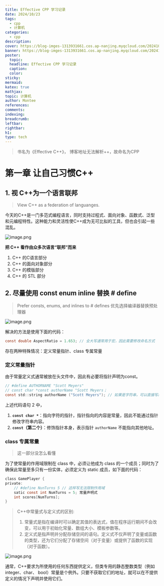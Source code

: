 ```yaml
---
title: Effective CPP 学习记录
date: 2024/10/23
tags:
  - cpp
  - 计算机
categories:
  - cpp
description: 
cover: https://blog-imges-1313931661.cos.ap-nanjing.myqcloud.com/20241023160351.png
banner: https://blog-imges-1313931661.cos.ap-nanjing.myqcloud.com/20241023160351.png
poster:
  topic: 
  headline: Effective CPP 学习记录
  caption: 
  color: 
sticky: 
mermaid: 
katex: true
mathjax: 
topic: 计算机
author: Montee
references: 
comments: 
indexing: 
breadcrumb: 
leftbar: 
rightbar: 
h1: 
type: tech
---
```


> 书名为《Effective C++》， 博客地址无法解析++，故命名为CPP 

# 第一章 让自己习惯C++

## 1. 视  C++为一个语言联邦

> View C++ as a federation of languanges.

今天的C++是一门多范式编程语言，同时支持过程式、面向对象、函数式、泛型和元编程特性。这种能力和灵活性使C++成为无可比拟的工具，但也会引起一些混乱。

![image.png](https://blog-imges-1313931661.cos.ap-nanjing.myqcloud.com/20241023161806.png)

**把 C++ 看作由众多次语言“联邦”而来**

 1. C++ 的C语言部分
 2. C++ 的面向对象部分
 3. C++ 的模版部分
 4. C++ 的 STL 部分

## 2. 尽量使用 const enum inline 替换 # define

> Prefer consts, enums, and inlines to # defines
> 优先选择编译器替换预处理器

![image.png](https://blog-imges-1313931661.cos.ap-nanjing.myqcloud.com/20241023163344.png)


解决的方法是使用下面的代码：
```C
const double AspectRatio = 1.653; // 全大写通常用于宏，因此需要修改命名方式
```

存在两种特殊情况：定义常量指针、class 专属常量
### 定义常量指针

由于常量定义式通常被放在头文件中，因此有必要将指针声明为const。

```C
// #define AUTHORNAME "Scott Meyers"
// const char *const authorName "Scott Meyers；
const std::string authorName ("Scott Meyers"); // 如果是字符串，可以直接写成这样
```

上述代码语句 2 中，
1. **`const char *`**：指向字符的指针，指针指向的内容是常量，因此不能通过指针修改字符串内容。
2. **`const`（第二个）**：修饰指针本身，表示指针 `authorName` 不能指向其他地址。

### class 专属常量

> 这一部分没怎么看懂 

为了使常量的作用域限制在 class 中，必须让他成为 class 的一个成员；同时为了确保此常量至多只有一份实体，必须定义为 static 成员，如下面的代码：

```C
class GamePlayer {
private:
	// #define NunTurns 5 // 这样写无法限制作用域
	satic const int NumTurns = 5; 常量声明式
	int scores[NumTurns];
}
```

> C++中常量式与定义式的区别:
> 1. 常量式是指在编译时可以确定其值的表达式，值在程序运行期间不会改变，可以用于初始化常量、数组大小、模板参数等。 
> 2. 定义式是指声明并分配存储空间的语句。定义式不仅声明了变量或函数的类型，还为它们分配了存储空间（对于变量）或提供了函数的实现（对于函数）。

![image.png](https://blog-imges-1313931661.cos.ap-nanjing.myqcloud.com/20241023172043.png)


通常，C++要求为所使用的任何东西提供定义，但类专用的静态整数类型（例如integer、char、
bool）常量是个例外。只要不获取它们的地址，就可以在不提供定义的情况下声明并使用它们。